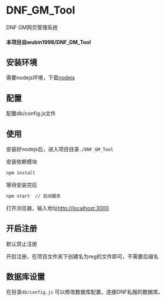 # DNF_GM_Tool
DNF GM网页管理系统

#### 本项目自wubin1998/DNF_GM_Tool

## 安装环境

需要nodejs环境，下载[nodejs](https://nodejs.org/en/)

## 配置
配置db/config.js文件

## 使用
安装好nodejs后，进入项目目录`./DNF_GM_Tool`


安装依赖模块

```bash
npm install 
```

等待安装完后

```bash
npm start  // 启动服务 
```

打开浏览器，输入地址[http://localhost:3000](http://localhost:3000)

## 开启注册

默认禁止注册


开启注册，在项目文件夹下创建名为reg的文件即可，不需要后缀名

## 数据库设置

在目录`db/config.js` 可以修改数据库配置，连接DNF私服的数据库。
